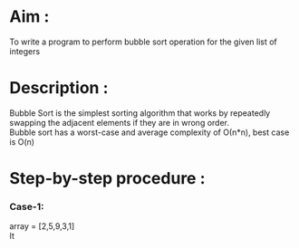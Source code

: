 # Aim : 
To write a program to perform bubble sort operation for the given list of integers
# Description :
Bubble Sort is the simplest sorting algorithm that works by repeatedly swapping the adjacent elements if they are in wrong order.                                                                                   
Bubble sort has a worst-case and average complexity of О(n*n), best case is O(n)                           
# Step-by-step procedure : 
### Case-1: 
array = [2,5,9,3,1]                                                                                       
It 
